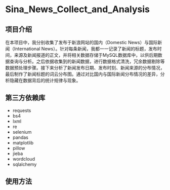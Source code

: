 # Sina_News_Collect_and_Analysis

## 项目介绍

在本项目中，我分别收集了发布于新浪网站的国内（Domestic News）与国际新闻（International News）。针对每条新闻，我都一一记录了新闻的标题，发布时间，来源及新闻报道的正文，并将相关数据存储于MySQL数据库中，以供后期数据查询与分析。之后依据收集到的新闻数据，进行数据格式清洗，冗余数据剔除等数据预处理步骤。接下来分析了新闻发布日期、发布时刻、新闻来源的分布情况，最后制作了新闻标题的词云分布图。通过对比国内与国际新闻分布情况的差异，分析隐藏在数据背后的统计规律与现象。

## 第三方依赖库

- requests
- bs4
- lxml
- re
- selenium
- pandas
- matplotlib
- pillow
- jieba
- wordcloud
- sqlalchemy

## 使用方法




